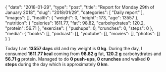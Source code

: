{
    "date": "2018-01-29",
    "type": "post",
    "title": "Report for Monday 29th of January 2018",
    "slug": "2018\/01\/29",
    "categories": [
        "Daily report"
    ],
    "images": [],
    "health": {
        "weight": 0,
        "height": 173,
        "age": 13557
    },
    "nutrition": {
        "calories": 1611.77,
        "fat": 98.82,
        "carbohydrates": 120.2,
        "protein": 56.71
    },
    "exercise": {
        "pushups": 0,
        "crunches": 0,
        "steps": 0
    },
    "media": {
        "books": [],
        "podcast": [],
        "youtube": [],
        "movies": [],
        "photos": []
    }
}

Today I am <strong>13557 days</strong> old and my weight is <strong>0 kg</strong>. During the day, I consumed <strong>1611.77 kcal</strong> coming from <strong>98.82 g</strong> fat, <strong>120.2 g</strong> carbohydrates and <strong>56.71 g</strong> protein. Managed to do <strong>0 push-ups</strong>, <strong>0 crunches</strong> and walked <strong>0 steps</strong> during the day which is approximately <strong>0 km</strong>.